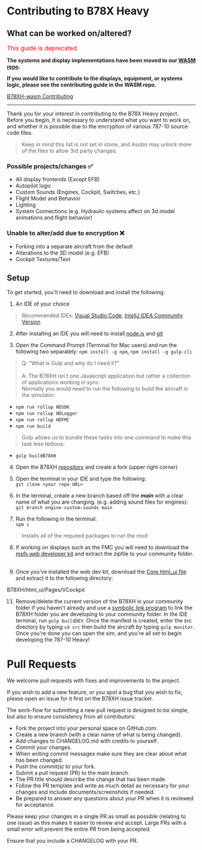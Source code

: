 # Contributing to B78X Heavy

## What can be worked on/altered? 

<div style="color:red; font-size: medium">
    This guide is deprecated
</div>

**The systems and display implementations have been moved to our [WASM repo](https://github.com/Heavy-Division/B78XH-wasm).**

**If you would like to contribute to the displays, equipment, or systems logic, please see the contributing guide in the
WASM repo.**

[B78XH-wasm Contributing](https://github.com/Heavy-Division/B78XH-wasm/blob/master/.github/CONTRIBUTING.md)

---------------------------------------

Thank you for your interest in contributing to the B78X Heavy project. Before you begin, it is necessary to understand what you want to work on, and whether it is possible due to the encryption of various 787-10 source code files. 

> Keep in mind this list is not set in stone, and Asobo may unlock more of the files to allow 3rd party changes. 

### Possible projects/changes ✅
* All display frontends (Except EFB)
* Autopilot logic
* Custom Sounds (Engines, Cockpit, Switches, etc.)
* Flight Model and Behavior
* Lighting
* System Connections (e.g. Hydraulic systems affect on 3d model animations and flight behavior)


### Unable to alter/add due to encryption ❌
* Forking into a separate aircraft from the default
* Alterations to the 3D model (e.g. EFB)
* Cockpit Textures/Text

## Setup

To get started, you'll need to download
and install the following: 

1. An IDE of your choice
> Recommended IDEs: [Visual Studio Code](https://code.visualstudio.com/), [IntellJ IDEA Community Version](https://www.jetbrains.com/idea/download/#section=windows)

2. After installing an IDE you will need to install [node.js](https://nodejs.org/en/) and [git](https://git-scm.com/downloads)

3. Open the Command Prompt (Terminal for Mac users) and run the following two separately: 
`npm install -g npm`, `npm install -g gulp-cli`

>Q: "What is Gulp and why do I need it?"<br><br>
>A: The B78XH isn't one Javascript application but rather a collection of applications working in sync.<br>
>Normally you would need to run the following to build the aircraft in the simulator: 

* `npm run rollup HDSDK`
* `npm run rollup HDLogger`
* `npm run rollup HDFMC`
* `npm run build`

>Gulp allows us to bundle these tasks into one command to make this task less tedious:

* `gulp buildB78XH`

4. Open the B78XH [repository](https://github.com/Heavy-Division/B78XH.git) and create a fork (upper right corner)


5. Open the terminal in your IDE and type the following:<br>
 `git clone <your repo URL>`


6. In the terminal, create a new branch based off the ***main*** with a clear name of what you are changing. (e.g. adding sound files for engines):<br>
`git branch engine-custom-sounds main`


7. Run the following in the terminal:<br>
`npm i`
>Installs all of the required packages to run the mod

8. If working on displays such as the FMC you will need to download the [msfs web developer kit](https://github.com/dga711/msfs-webui-devkit) and extract the zipfile to your community folder.<br><br>

9. Once you've installed the web dev kit, download the [Core html_ui file](https://cdn.discordapp.com/attachments/915345919690555412/966878170479476806/Core.zip) and extract it to the following directory:

B78XH/html_ui/Pages/VCockpit

11. Remove/delete the current version of the B78XH in your community folder if you haven't already and use a [symbolic link program](https://schinagl.priv.at/nt/hardlinkshellext/HardLinkShellExt_X64.exe) to link the B78XH folder you are developing to your community folder. In the IDE terminal, run `gulp buildDEV`. Once the manifest is created, enter the src directory by typing `cd src` then build the aircraft by typing `gulp monitor`. Once you're done you can open the sim, and you're all set to begin developing the 787-10 Heavy!

# Pull Requests 
We welcome pull requests with fixes and improvements to the project.

If you wish to add a new feature, or you spot a bug that you wish to fix, please open an issue for it first on the B78XH issue tracker.

The work-flow for submitting a new pull request is designed to be simple, but also to ensure consistency from all contributors:

* Fork the project into your personal space on GitHub.com.
* Create a new branch (with a clear name of what is being changed).
* Add changes to CHANGELOG.md with credits to yourself.
* Commit your changes. 
* When writing commit messages make sure they are clear about what has been changed.
* Push the commit(s) to your fork.
* Submit a pull request (PR) to the main branch.
* The PR title should describe the change that has been made.
* Follow the PR template and write as much detail as necessary for your changes and include documents/screenshots if needed.
* Be prepared to answer any questions about your PR when it is reviewed for acceptance.

Please keep your changes in a single PR as small as possible (relating to one issue) as this makes it easier to review and accept. Large PRs with a small error will prevent the entire PR from being accepted.

Ensure that you include a CHANGELOG with your PR.
